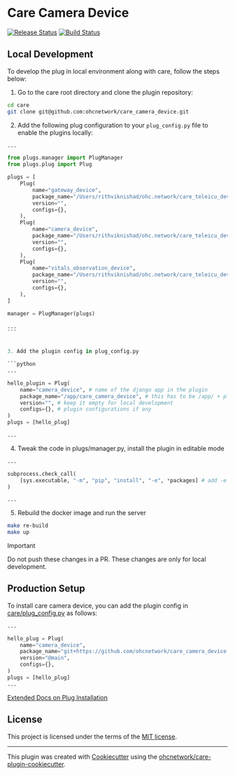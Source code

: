 # Care Camera Device

[![Release Status](https://img.shields.io/pypi/v/care_hello.svg)](https://pypi.python.org/pypi/care_hello)
[![Build Status](https://github.com/ohcnetwork/care_hello/actions/workflows/build.yaml/badge.svg)](https://github.com/ohcnetwork/care_hello/actions/workflows/build.yaml)

## Local Development

To develop the plug in local environment along with care, follow the steps below:

1. Go to the care root directory and clone the plugin repository:

```bash
cd care
git clone git@github.com:ohcnetwork/care_camera_device.git
```

2. Add the following plug configuration to your `plug_config.py` file to enable the plugins locally:

````python
...

from plugs.manager import PlugManager
from plugs.plug import Plug

plugs = [
    Plug(
        name="gateway_device",
        package_name="/Users/rithviknishad/ohc.network/care_teleicu_devices",
        version="",
        configs={},
    ),
    Plug(
        name="camera_device",
        package_name="/Users/rithviknishad/ohc.network/care_teleicu_devices",
        version="",
        configs={},
    ),
    Plug(
        name="vitals_observation_device",
        package_name="/Users/rithviknishad/ohc.network/care_teleicu_devices",
        version="",
        configs={},
    ),
]

manager = PlugManager(plugs)

...
```


3. Add the plugin config in plug_config.py

```python
...

hello_plugin = Plug(
    name="camera_device", # name of the django app in the plugin
    package_name="/app/care_camera_device", # this has to be /app/ + plugin folder name
    version="", # keep it empty for local development
    configs={}, # plugin configurations if any
)
plugs = [hello_plug]

...
````

4. Tweak the code in plugs/manager.py, install the plugin in editable mode

```python
...

subprocess.check_call(
    [sys.executable, "-m", "pip", "install", "-e", *packages] # add -e flag to install in editable mode
)

...
```

5. Rebuild the docker image and run the server

```bash
make re-build
make up
```

> [!IMPORTANT]
> Do not push these changes in a PR. These changes are only for local development.

## Production Setup

To install care camera device, you can add the plugin config in [care/plug_config.py](https://github.com/ohcnetwork/care/blob/develop/plug_config.py) as follows:

```python
...

hello_plug = Plug(
    name="camera_device",
    package_name="git+https://github.com/ohcnetwork/care_camera_device.git",
    version="@main",
    configs={},
)
plugs = [hello_plug]
...
```

[Extended Docs on Plug Installation](https://care-be-docs.ohc.network/pluggable-apps/configuration.html)

## License

This project is licensed under the terms of the [MIT license](LICENSE).

---

This plugin was created with [Cookiecutter](https://github.com/audreyr/cookiecutter) using the [ohcnetwork/care-plugin-cookiecutter](https://github.com/ohcnetwork/care-plugin-cookiecutter).
